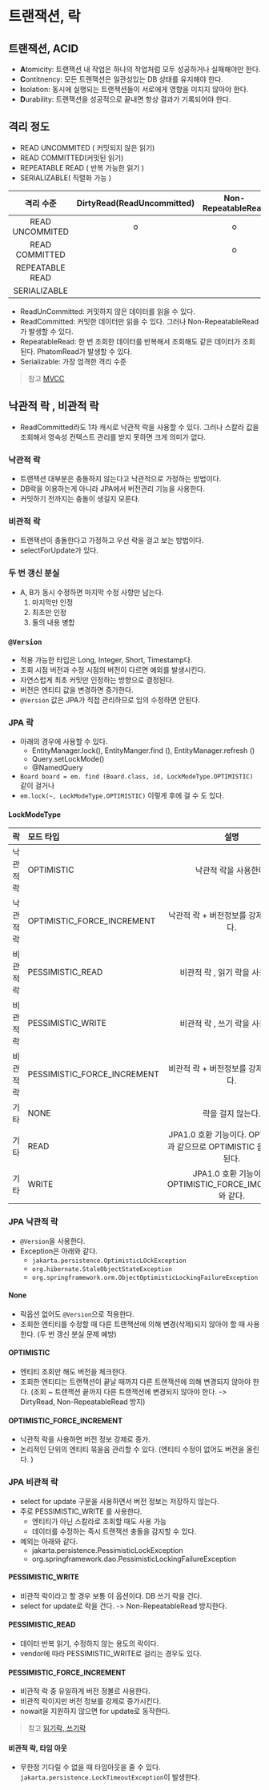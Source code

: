 # 트랜잭션, 락

## 트랜잭션, ACID
- **A**tomicity: 트랜잭션 내 작업은 하나의 작업처럼 모두 성공하거나 실패해야만 한다.
- **C**ontitnency: 모든 트랜잭션은 일관성있는 DB 상태를 유지해야 한다.
- **I**solation: 동시에 실행되는 트랜잭션들이 서로에게 영향을 미치지 않아야 한다.
- **D**urability: 트랜잭션을 성공적으로 끝내면 항상 결과가 기록되어야 한다.

## 격리 정도
- READ UNCOMMITED ( 커밋되지 않은 읽기)
- READ COMMITTED(커밋된 읽기)
- REPEATABLE READ ( 반복 가능한 읽기 )
- SERIALIZABLE( 직렬화 가능 )

| 격리 수준 | DirtyRead(ReadUncommitted) | Non-RepeatableRead | PhantomRead |
|:----:|:--------------------------:|:------------------:|:-----------:|
|READ UNCOMMITED|             o              |         o          |      o      |
|READ COMMITTED|                            |         o          |      o      |
|REPEATABLE READ|                            |                    |      o      |
|SERIALIZABLE|                            |                    |             |

- ReadUnCommitted: 커밋하지 않은 데이터를 읽을 수 있다.
- ReadCommitted: 커밋한 데이터만 읽을 수 있다. 그러나 Non-RepeatableRead가 발생할 수 있다.  
- RepeatableRead: 한 번 조회한 데이터를 반복해서 조회해도 같은 데이터가 조회된다. PhatomRead가 발생할 수 있다.
- Serializable: 가장 엄격한 격리 수준

> 참고 [MVCC](https://mangkyu.tistory.com/299)

## 낙관적 락 , 비관적 락
- ReadCommitted라도 1차 캐시로 낙관적 락을 사용할 수 있다. 그러나 스칼라 값을 조회해서 영속성 컨텍스트 관리를 받지 못하면 크게 의미가 없다. 

### 낙관적 락
- 트랜잭션 대부분은 충돌하지 않는다고 낙관적으로 가정하는 방법이다. 
- DB락을 이용하는게 아니라 JPA에서 버전관리 기능을 사용한다.
- 커밋하기 전까지는 충돌이 생길지 모른다.

### 비관적 락
- 트랜잭션이 충돌한다고 가정하고 우선 락을 걸고 보는 방법이다.
- selectForUpdate가 있다. 

### 두 번 갱신 분실
- A, B가 동시 수정하면 마지막 수정 사항만 남는다.
  1. 마지막만 인정
  2. 최초만 인정
  3. 둘의 내용 병합

### `@Version`
- 적용 가능한 타입은 Long, Integer, Short, Timestamp다. 
- 조회 시점 버전과 수정 시점의 버전이 다르면 예외를 발생시킨다. 
- 자연스럽게 최초 커밋만 인정하는 방향으로 결정된다. 
- 버전은 엔티티 값을 변경하면 증가한다. 
- `@Version` 값은 JPA가 직접 관리하므로 임의 수정하면 안된다. 

### JPA 락
- 아래의 경우에 사용할 수 있다. 
  - EntityManager.lock(), EntityManger.find (), EntityManager.refresh ()
  - Query.setLockMode() 
  - @NamedQuery
- `Board board = em. find (Board.class, id, LockModeType.OPTIMISTIC)` 같이 걸거나
- `em.lock(~, LockModeType.OPTIMISTIC)` 이렇게 후에 걸 수 도 있다. 

#### LockModeType
|락 |모드 타입| 설명|
|:----:|:-----|:----:|
|낙관적 락| OPTIMISTIC |낙관적 락을 사용한다.|
|낙관적 락| OPTIMISTIC_FORCE_INCREMENT| 낙관적 락 + 버전정보를 강제로 증가한다.|
|비관적 락| PESSIMISTIC_READ| 비관적 락 , 읽기 락을 사용한다.|
|비관적 락| PESSIMISTIC_WRITE| 비관적 락 , 쓰기 락을 사용한다.|
|비관적 락| PESSIMISTIC_FORCE_INCREMENT| 비관적 락 + 버전정보를 강제로 증가한다.|
|기타 |NONE| 락을 걸지 않는다.|
|기타 |READ |JPA1.0 호환 기능이다. OPTIMISTIC 과 같으므로 OPTIMISTIC 을 사용하면 된다.|
|기타 |WRITE |JPA1.0 호환 기능이다. OPTIMISTIC_FORCE_IMCREMENT 와 같다.|


### JPA 낙관적 락
- `@Version`을 사용한다.
- Exception은 아래와 같다. 
  - `jakarta.persistence.OptimisticLOckException`
  - `org.hibernate.StaleObjectStateException`
  - `org.springframework.orm.ObjectOptimisticLockingFailureException`

#### None
- 락옵션 없어도 `@Version`으로 적용한다. 
- 조회한 엔티티를 수정할 때 다른 트랜잭션에 의해 변경(삭제)되지 않아야 할 때 사용한다. (두 번 갱신 분실 문제 예방)

#### OPTIMISTIC
- 엔티티 조회만 해도 버전을 체크한다.
- 조회한 엔티티는 트랜잭션이 끝날 때까지 다른 트랜잭션에 의해 변경되지 않아야 한다. (조회 ~ 트랜잭션 끝까지 다른 트랜잭션에 변경되지 않아야 한다. -> DirtyRead, Non-RepeatableRead 방지)


#### OPTIMISTIC_FORCE_INCREMENT
- 낙관적 락을 사용하면 버전 정보 강제로 증가.
- 논리적인 단위의 엔티티 묶을음 관리할 수 있다. (엔티티 수정이 없어도 버전을 올린다. )

### JPA 비관적 락
- select for update 구문을 사용하면서 버전 정보는 저장하지 않는다. 
- 주로  PESSIMISTIC_WRITE 를 사용한다. 
  - 엔티티가 아닌 스칼라로 조회할 때도 사용 가능
  - 데이터를 수정하는 즉시 트랜잭션 충돌을 감지할 수 있다.
- 예외는 아래와 같다.
  - jakarta.persistence.PessimisticLockException
  - org.springframework.dao.PessimisticLockingFailureException

#### PESSIMISTIC_WRITE
- 비관적 락이라고 할 경우 보통 이 옵션이다. DB 쓰기 락을 건다.
- select for update로 락을 건다. -> Non-RepeatableRead 방지한다.


#### PESSIMISTIC_READ
- 데이터 반복 읽기, 수정하지 않는 용도의 락이다.
- vendor에 따라 PESSIMISTIC_WRITE로 걸리는 경우도 있다. 

#### PESSIMISTIC_FORCE_INCREMENT
- 비관적 락 중 유일하게 버전 정볼르 사용한다. 
- 비관적 락이지만 버전 정보를 강제로 증가시킨다. 
- nowait을 지원하지 않으면 for update로 동작한다.


> 참고 [읽기락, 쓰기락](https://velog.io/@damongsanga/MySQL-읽기락과-쓰기락-REPETABLE-READ와-READ-COMMITTED)

#### 비관적 락, 타임 아웃
- 무한정 기다릴 수 없을 때 타임아웃을 줄 수 있다. `jakarta.persistence.LockTimeoutException`이 발생한다. 